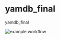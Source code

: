 # yamdb_final
yamdb_final

![example workflow](https://github.com/Mgomelya/yamdb_final/.github/workflows/yamdb_worlflow.yml/badge.svg)